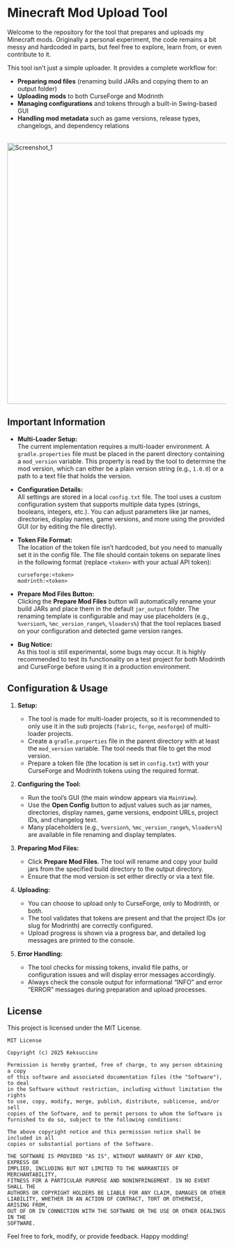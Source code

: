 # Minecraft Mod Upload Tool

Welcome to the repository for the tool that prepares and uploads my Minecraft mods. Originally a personal experiment, the code remains a bit messy and hardcoded in parts, but feel free to explore, learn from, or even contribute to it.

This tool isn’t just a simple uploader. It provides a complete workflow for:
- **Preparing mod files** (renaming build JARs and copying them to an output folder)  
- **Uploading mods** to both CurseForge and Modrinth  
- **Managing configurations** and tokens through a built-in Swing-based GUI  
- **Handling mod metadata** such as game versions, release types, changelogs, and dependency relations

<br>
<img width="600" alt="Screenshot_1" src="https://github.com/user-attachments/assets/4d642cb2-3e7e-4e2e-b1ad-0ee8be364fd8" />

## Important Information

- **Multi-Loader Setup:**  
  The current implementation requires a multi-loader environment. A `gradle.properties` file must be placed in the parent directory containing a `mod_version` variable. This property is read by the tool to determine the mod version, which can either be a plain version string (e.g., `1.0.0`) or a path to a text file that holds the version.

- **Configuration Details:**  
  All settings are stored in a local `config.txt` file. The tool uses a custom configuration system that supports multiple data types (strings, booleans, integers, etc.). You can adjust parameters like jar names, directories, display names, game versions, and more using the provided GUI (or by editing the file directly).

- **Token File Format:**  
  The location of the token file isn’t hardcoded, but you need to manually set it in the config file. The file should contain tokens on separate lines in the following format (replace `<token>` with your actual API token):
  ```
  curseforge:<token>
  modrinth:<token>
  ```

- **Prepare Mod Files Button:**  
  Clicking the **Prepare Mod Files** button will automatically rename your build JARs and place them in the default `jar_output` folder. The renaming template is configurable and may use placeholders (e.g., `%version%`, `%mc_version_range%`, `%loaders%`) that the tool replaces based on your configuration and detected game version ranges.

- **Bug Notice:**  
  As this tool is still experimental, some bugs may occur. It is highly recommended to test its functionality on a test project for both Modrinth and CurseForge before using it in a production environment.

## Configuration & Usage

1. **Setup:**
   - The tool is made for multi-loader projects, so it is recommended to only use it in the sub projects (`fabric`, `forge`, `neoforge`) of multi-loader projects.
   - Create a `gradle.properties` file in the parent directory with at least the `mod_version` variable. The tool needs that file to get the mod version.
   - Prepare a token file (the location is set in `config.txt`) with your CurseForge and Modrinth tokens using the required format.

2. **Configuring the Tool:**
   - Run the tool’s GUI (the main window appears via `MainView`).
   - Use the **Open Config** button to adjust values such as jar names, directories, display names, game versions, endpoint URLs, project IDs, and changelog text.
   - Many placeholders (e.g., `%version%`, `%mc_version_range%`, `%loaders%`) are available in file renaming and display templates.

3. **Preparing Mod Files:**
   - Click **Prepare Mod Files**. The tool will rename and copy your build jars from the specified build directory to the output directory.
   - Ensure that the mod version is set either directly or via a text file.

4. **Uploading:**
   - You can choose to upload only to CurseForge, only to Modrinth, or both.  
   - The tool validates that tokens are present and that the project IDs (or slug for Modrinth) are correctly configured.
   - Upload progress is shown via a progress bar, and detailed log messages are printed to the console.

5. **Error Handling:**
   - The tool checks for missing tokens, invalid file paths, or configuration issues and will display error messages accordingly.
   - Always check the console output for informational “INFO” and error “ERROR” messages during preparation and upload processes.

## License

This project is licensed under the MIT License.

```
MIT License

Copyright (c) 2025 Keksuccino

Permission is hereby granted, free of charge, to any person obtaining a copy
of this software and associated documentation files (the "Software"), to deal
in the Software without restriction, including without limitation the rights
to use, copy, modify, merge, publish, distribute, sublicense, and/or sell
copies of the Software, and to permit persons to whom the Software is
furnished to do so, subject to the following conditions:

The above copyright notice and this permission notice shall be included in all
copies or substantial portions of the Software.

THE SOFTWARE IS PROVIDED "AS IS", WITHOUT WARRANTY OF ANY KIND, EXPRESS OR
IMPLIED, INCLUDING BUT NOT LIMITED TO THE WARRANTIES OF MERCHANTABILITY,
FITNESS FOR A PARTICULAR PURPOSE AND NONINFRINGEMENT. IN NO EVENT SHALL THE
AUTHORS OR COPYRIGHT HOLDERS BE LIABLE FOR ANY CLAIM, DAMAGES OR OTHER
LIABILITY, WHETHER IN AN ACTION OF CONTRACT, TORT OR OTHERWISE, ARISING FROM,
OUT OF OR IN CONNECTION WITH THE SOFTWARE OR THE USE OR OTHER DEALINGS IN THE
SOFTWARE.
```

Feel free to fork, modify, or provide feedback. Happy modding!

